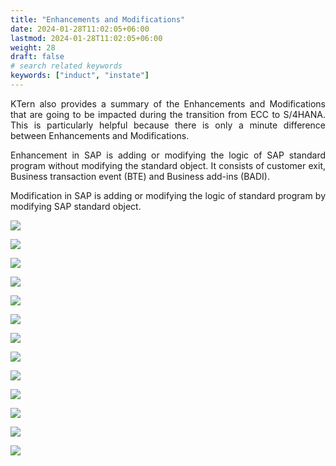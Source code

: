 ```yaml
---
title: "Enhancements and Modifications"
date: 2024-01-28T11:02:05+06:00
lastmod: 2024-01-28T11:02:05+06:00
weight: 28
draft: false
# search related keywords
keywords: ["induct", "instate"]
---
```

<div style='text-align: justify;'>

KTern also provides a summary of the Enhancements and Modifications that are going to be impacted during the transition from ECC to S/4HANA. This is particularly helpful because there is only a minute difference between Enhancements and Modifications.

Enhancement in SAP is adding or modifying the logic of SAP standard program without modifying the standard object. It consists of customer exit, Business transaction event (BTE) and Business add-ins (BADI).

Modification in SAP is adding or modifying the logic of standard program by modifying SAP standard object.

![](https://storage.googleapis.com/ktern-public-files/product-documentation/Digital%20Maps/77_launch_total_no.of_enhancements_custom_objects_assessment_digital_maps.png)
 
![](https://storage.googleapis.com/ktern-public-files/product-documentation/Digital%20Maps/78_total_no.of_enhancements_custom_objects_assessment_digital_maps.png)
 
![](https://storage.googleapis.com/ktern-public-files/product-documentation/Digital%20Maps/79_table_total_no.of_enhancements_custom_objects_assessment_digital_maps.png)
 
![](https://storage.googleapis.com/ktern-public-files/product-documentation/Digital%20Maps/80_table_total_no.of_enhancements_custom_objects_assessment_digital_maps.png)
 
![](https://storage.googleapis.com/ktern-public-files/product-documentation/Digital%20Maps/81_table_total_no.of_enhancements_custom_objects_assessment_digital_maps.png)
 
![](https://storage.googleapis.com/ktern-public-files/product-documentation/Digital%20Maps/82_launch_module_with_high_enhancements_custom_objects_assessment_digital_maps.png)

![](https://storage.googleapis.com/ktern-public-files/product-documentation/Digital%20Maps/83_module_with_high_enhancements_custom_objects_assessment_digital_maps.png)
 
![](https://storage.googleapis.com/ktern-public-files/product-documentation/Digital%20Maps/84_table_module_with_high_enhancements_custom_objects_assessment_digital_maps.png)
 
![](https://storage.googleapis.com/ktern-public-files/product-documentation/Digital%20Maps/85_table_module_with_high_enhancements_custom_objects_assessment_digital_maps.png)
 
![](https://storage.googleapis.com/ktern-public-files/product-documentation/Digital%20Maps/86_launch_total_no_of_modifications_custom_objects_assessment_digital_maps.png)
 
![](https://storage.googleapis.com/ktern-public-files/product-documentation/Digital%20Maps/87_total_no_of_modifications_custom_objects_assessment_digital_maps.png)
 
![](https://storage.googleapis.com/ktern-public-files/product-documentation/Digital%20Maps/88_table_total_no_of_modifications_custom_objects_assessment_digital_maps.png)
 
![](https://storage.googleapis.com/ktern-public-files/product-documentation/Digital%20Maps/89_table_total_no_of_modifications_custom_objects_assessment_digital_maps.png)

</div>